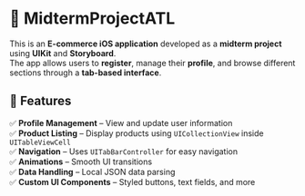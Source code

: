 # 🛒 MidtermProjectATL  

This is an **E-commerce iOS application** developed as a **midterm project** using **UIKit** and **Storyboard**.  
The app allows users to **register**, manage their **profile**, and browse different sections through a **tab-based interface**.  

## 📱 Features  
 
✅ **Profile Management** – View and update user information  
✅ **Product Listing** – Display products using `UICollectionView` inside `UITableViewCell`  
✅ **Navigation** – Uses `UITabBarController` for easy navigation  
✅ **Animations** – Smooth UI transitions  
✅ **Data Handling** – Local JSON data parsing  
✅ **Custom UI Components** – Styled buttons, text fields, and more  

